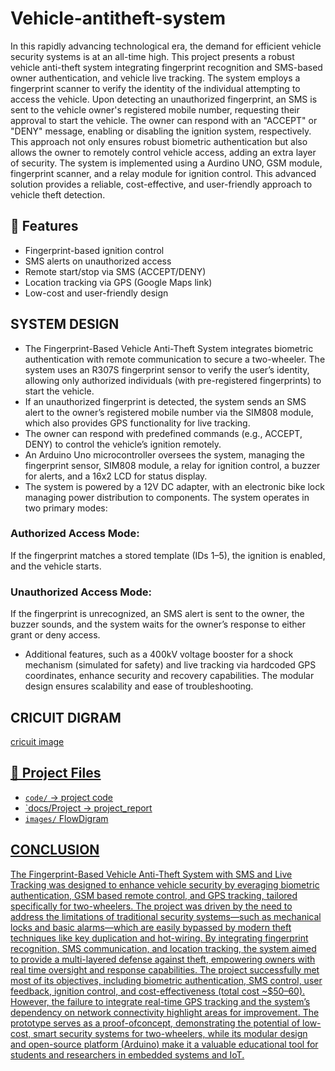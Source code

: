 # Vehicle-antitheft-system
In this rapidly advancing technological era, the demand for efficient vehicle security systems is at an all-time high. This project presents a robust vehicle anti-theft system integrating fingerprint recognition and SMS-based owner authentication, and vehicle live tracking. The system employs a fingerprint scanner to verify the identity of the individual attempting to access the vehicle. Upon detecting an unauthorized fingerprint, an SMS is sent to the vehicle 
owner's registered mobile number, requesting their approval to start the vehicle. The owner can respond with an "ACCEPT" or "DENY" message, enabling or disabling the ignition system, respectively. This approach not only ensures robust biometric authentication but also allows the owner to remotely control vehicle access, adding an extra layer of security. The system is implemented using a Aurdino UNO, GSM module, fingerprint scanner, and a relay module for ignition control. This advanced solution provides a reliable, cost-effective, and user-friendly approach to vehicle theft detection. 

## 🔧 Features
- Fingerprint-based ignition control
- SMS alerts on unauthorized access
- Remote start/stop via SMS (ACCEPT/DENY)
- Location tracking via GPS (Google Maps link)
- Low-cost and user-friendly design

 ## SYSTEM DESIGN
- The Fingerprint-Based Vehicle Anti-Theft System integrates biometric authentication with remote communication to secure a two-wheeler. 
The system uses an R307S fingerprint sensor to verify the user’s identity, allowing only authorized individuals (with pre-registered fingerprints) to start the vehicle. 
- If an unauthorized fingerprint is detected, the system sends an SMS alert to the owner’s registered mobile number via the SIM808 module, which also provides GPS functionality for live tracking. 
- The owner can respond with predefined commands (e.g., ACCEPT, DENY) to control the vehicle’s ignition remotely. 
- An Arduino Uno microcontroller oversees the system, managing the fingerprint sensor, SIM808 module, a relay for ignition control, a buzzer for alerts, and a 16x2 LCD for status display. 
- The system is powered by a 12V DC adapter, with an electronic bike lock managing power distribution to components. 
The system operates in two primary modes: 
### Authorized Access Mode: 
  If the fingerprint matches a stored template (IDs 1–5), the ignition is enabled, and the vehicle starts. 
### Unauthorized Access Mode: 
  If the fingerprint is unrecognized, an SMS alert is sent to the owner, the buzzer sounds, and the system waits for the owner’s response to either grant or deny access. 
- Additional features, such as a 400kV voltage booster for a shock mechanism (simulated for safety) and live tracking via hardcoded GPS coordinates, enhance security and recovery capabilities. The modular design ensures scalability and ease of troubleshooting. 
  
## CRICUIT DIGRAM
  <a href="https://github.com/Saieswar439/Vehicle-antitheft-system/blob/main/Screenshot%202025-08-22%20092547.png" a> cricuit image

## 📂 Project Files
- `code/` →<a href= "https://github.com/Saieswar439/Vehicle-antitheft-system/blob/main/project%20code.txt1.txt" a> project code
- `docs/Project →<a href= "https://github.com/Saieswar439/Vehicle-antitheft-system/blob/main/fingerprint%5ELJ_gsm_ignition_document%5B1%5D--_paper%5B1%5D.pdf" a> project_report
- `images/`<a href= "https://github.com/Saieswar439/Vehicle-antitheft-system/blob/main/Vehicle%20Anti(1).pdf" a> FlowDigram

## CONCLUSION  

The Fingerprint-Based Vehicle Anti-Theft System with SMS and Live Tracking was designed to enhance vehicle security by everaging biometric authentication, GSM based remote control, and GPS tracking, tailored specifically for two-wheelers. The project was driven by the need to address the limitations of traditional security systems—such as mechanical locks and basic alarms—which are easily bypassed by modern theft techniques like key duplication and hot-wiring. By integrating fingerprint recognition, SMS communication, and location tracking, the system aimed to provide a multi-layered defense against theft, empowering owners with real time oversight and response capabilities. The project successfully met most of its objectives, including biometric authentication, SMS control, user feedback, ignition control, and cost-effectiveness (total cost ~$50–60). However, the failure to integrate real-time GPS tracking and the system’s dependency on network connectivity highlight areas for improvement. The prototype serves as a proof-ofconcept, demonstrating the potential of low-cost, smart security systems for two-wheelers, while its modular design and open-source platform (Arduino) make it a valuable educational tool for students and researchers in embedded systems and IoT. 
